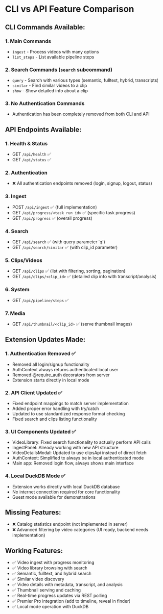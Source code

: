 # CLI vs API Feature Comparison

## CLI Commands Available:

### 1. Main Commands
- `ingest` - Process videos with many options
- `list_steps` - List available pipeline steps

### 2. Search Commands (`search` subcommand)
- `query` - Search with various types (semantic, fulltext, hybrid, transcripts)
- `similar` - Find similar videos to a clip
- `show` - Show detailed info about a clip

### 3. No Authentication Commands
- Authentication has been completely removed from both CLI and API

## API Endpoints Available:

### 1. Health & Status
- GET `/api/health` ✅
- GET `/api/status` ✅

### 2. Authentication
- ❌ All authentication endpoints removed (login, signup, logout, status)

### 3. Ingest
- POST `/api/ingest` ✅ (full implementation)
- GET `/api/progress/<task_run_id>` ✅ (specific task progress)
- GET `/api/progress` ✅ (overall progress)

### 4. Search
- GET `/api/search` ✅ (with query parameter 'q')
- GET `/api/search/similar` ✅ (with clip_id parameter)

### 5. Clips/Videos
- GET `/api/clips` ✅ (list with filtering, sorting, pagination)
- GET `/api/clips/<clip_id>` ✅ (detailed clip info with transcript/analysis)

### 6. System
- GET `/api/pipeline/steps` ✅

### 7. Media
- GET `/api/thumbnail/<clip_id>` ✅ (serve thumbnail images)

## Extension Updates Made:

### 1. Authentication Removed ✅
- Removed all login/signup functionality
- AuthContext always returns authenticated local user
- Removed @require_auth decorators from server
- Extension starts directly in local mode

### 2. API Client Updated ✅
- Fixed endpoint mappings to match server implementation
- Added proper error handling with try/catch
- Updated to use standardized response format checking
- Fixed search and clips listing functionality

### 3. UI Components Updated ✅
- VideoLibrary: Fixed search functionality to actually perform API calls
- IngestPanel: Already working with new API structure
- VideoDetailsModal: Updated to use clipsApi instead of direct fetch
- AuthContext: Simplified to always be in local authenticated mode
- Main app: Removed login flow, always shows main interface

### 4. Local DuckDB Mode ✅
- Extension works directly with local DuckDB database
- No internet connection required for core functionality
- Guest mode available for demonstrations

## Missing Features:
- ❌ Catalog statistics endpoint (not implemented in server)
- ❌ Advanced filtering by video categories (UI ready, backend needs implementation)

## Working Features:
- ✅ Video ingest with progress monitoring
- ✅ Video library browsing with search
- ✅ Semantic, fulltext, and hybrid search
- ✅ Similar video discovery
- ✅ Video details with metadata, transcript, and analysis
- ✅ Thumbnail serving and caching
- ✅ Real-time progress updates via REST polling
- ✅ Premier Pro integration (add to timeline, reveal in finder)
- ✅ Local mode operation with DuckDB
